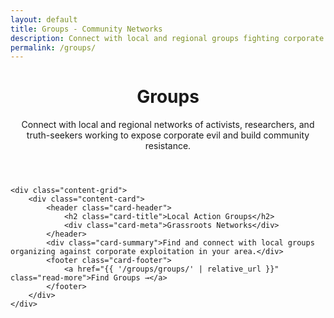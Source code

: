 ```yaml
---
layout: default
title: Groups - Community Networks
description: Connect with local and regional groups fighting corporate evil and capitalist exploitation
permalink: /groups/
---
```


<link rel="stylesheet" href="{{ '/assets/css/index-pages.css' | relative_url }}">

<div class="index-page">
    <header class="page-header">
        <h1>Groups</h1>
        <p class="page-description">Connect with local and regional networks of activists, researchers, and truth-seekers working to expose corporate evil and build community resistance.</p>
    </header>

    <div class="content-grid">
        <div class="content-card">
            <header class="card-header">
                <h2 class="card-title">Local Action Groups</h2>
                <div class="card-meta">Grassroots Networks</div>
            </header>
            <div class="card-summary">Find and connect with local groups organizing against corporate exploitation in your area.</div>
            <footer class="card-footer">
                <a href="{{ '/groups/groups/' | relative_url }}" class="read-more">Find Groups →</a>
            </footer>
        </div>
    </div>
</div>
